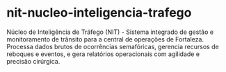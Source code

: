 # nit-nucleo-inteligencia-trafego
Núcleo de Inteligência de Tráfego (NIT) - Sistema integrado de gestão e monitoramento de trânsito para a central de operações de Fortaleza. Processa dados brutos de ocorrências semafóricas, gerencia recursos de reboques e eventos, e gera relatórios operacionais com agilidade e precisão cirúrgica. 
